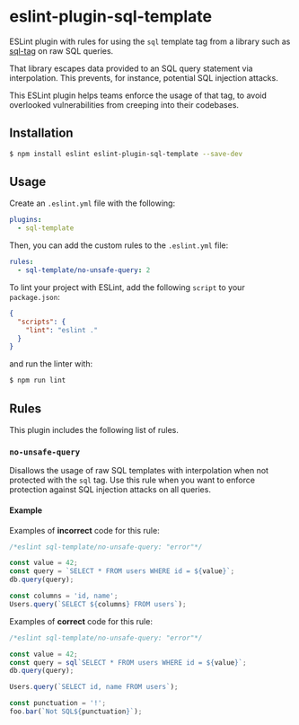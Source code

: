 # eslint-plugin-sql-template

ESLint plugin with rules for using the `sql` template tag from a library such as [sql-tag](https://github.com/seegno/sql-tag) on raw SQL queries.

That library escapes data provided to an SQL query statement via interpolation. This prevents, for instance, potential SQL injection attacks.

This ESLint plugin helps teams enforce the usage of that tag, to avoid overlooked vulnerabilities from creeping into their codebases.

## Installation

```sh
$ npm install eslint eslint-plugin-sql-template --save-dev
```

## Usage

Create an `.eslint.yml` file with the following:

```yaml
plugins:
  - sql-template
```

Then, you can add the custom rules to the `.eslint.yml` file:

```yaml
rules:
  - sql-template/no-unsafe-query: 2
```

To lint your project with ESLint, add the following `script` to your `package.json`:

```json
{
  "scripts": {
    "lint": "eslint ."
  }
}
```

and run the linter with:

```sh
$ npm run lint
```

## Rules

This plugin includes the following list of rules.

### `no-unsafe-query`

Disallows the usage of raw SQL templates with interpolation when not protected with the `sql` tag. Use this rule when you want to enforce protection against SQL injection attacks on all queries.

#### Example

Examples of **incorrect** code for this rule:

```js
/*eslint sql-template/no-unsafe-query: "error"*/

const value = 42;
const query = `SELECT * FROM users WHERE id = ${value}`;
db.query(query);

const columns = 'id, name';
Users.query(`SELECT ${columns} FROM users`);
```

Examples of **correct** code for this rule:

```js
/*eslint sql-template/no-unsafe-query: "error"*/

const value = 42;
const query = sql`SELECT * FROM users WHERE id = ${value}`;
db.query(query);

Users.query(`SELECT id, name FROM users`);

const punctuation = '!';
foo.bar(`Not SQL${punctuation}`);
```
